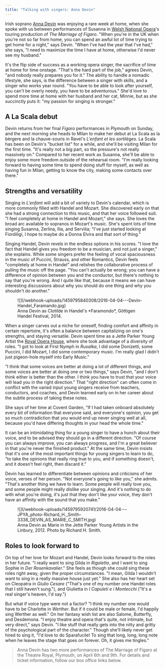 ```yaml
---
title: "Talking with singers: Anna Devin"
---
```


Irish soprano [Anna Devin](/scene/people/anna-devin/) was enjoying a rare week at home, when she spoke with us between performances of Susanna in [Welsh National Opera](/scene/companies/welsh-national-opera/)'s touring production of *The Marriage of Figaro*. "When you're in the UK when you're not so far from home, you can spend an awful lot of time trying to get home for a night," says Devin. "When I've had the year that I've had," she says, "I need to maximize the time I have at home, otherwise I'd never see my husband."

It's the flip side of success as a working opera singer, the sacrifice of time at home for time onstage. "That's the hard part of the job," agrees Devin, "and nobody really prepares you for it." The ability to handle a nomadic lifestyle, she says, is the difference between a singer with skills, and a singer who works year round. "You have to be able to look after yourself, you can't be overly needy, you have to be adventurous." She'd love to spend more time at home with her husband and her cat, Minnie, but as she succinctly puts it: "my passion for singing is stronger."

## A La Scala debut

Devin returns from her final *Figaro* performances in Plymouth on Sunday, and the next morning she heads to Milan to make her debut at La Scala as la bèrgere and la chauve-souris in Ravel's *L'enfant et les sortilèges*. La Scala has been on Devin's "bucket list" for a while, and she'll be visiting Milan for the first time. "It's really not a big part, so the pressure's not really massively on." Compared to her recent work as Susanna, she'll be able to enjoy some more freedom outside of the rehearsal room. "I'm really looking forward to having some time to spend doing stuff for myself, as well as having fun in Milan, getting to know the city, making some contacts over there."

## Strengths and versatility

Singing in *L'enfant* will add a bit of variety to Devin's calendar, which is more commonly filled with Handel and Mozart. She discovered early on that she had a strong connection to this music, and that her voice followed suit. "I feel completely at home in Handel and Mozart," she says. She loves the broad arc available to sopranos in Mozart's music. She's spent lots of time singing Susanna, Zerlina, Ilia, and Servilia; "I've just started looking at Fiordiligi, I hope to maybe do a Donna Elvira and that sort of thing."

Singing Handel, Devin revels in the endless options in his scores. "I love the fact that Handel gives you freedom to be a musician, and not just a singer," she explains. While some singers prefer the feeling of vocal spaciousness in the music of Puccini, Strauss, and other Romantics, Devin feels "completely at home in Handel" and relishes the collaborative process of pulling the music off the page. "You can't actually be wrong; you can have a difference of opinion between you and the conductor, but there's nothing to say that you're wrong. And I quite like that, because it means we can have interesting discussions about why you should do one thing and why you shouldn't do another."

<figure data-type="image">
![](/webhook-uploads/1459795840308/2016-04-04---Devin-Handel_Faramando.jpg)<figcaption>Anna Devin as Clotilde in Handel's *Faramondo*, Göttigen Handel Festival, 2014.</figcaption>
</figure>

When a singer carves out a niche for oneself, finding comfort and affinity in certain repertoire, it's often a balance between capitalizing on one's strengths, and staying versatile. Devin spent time as a Jette Parker Young Artist the [Royal Opera House](/scene/companies/royal-opera-house/), where she took advantage of a diversity of roles. "I got to look at First Nymph in *Rusalka*, I did some Donizetti, some Puccini, I did Mozart, I did some contemporary music. I'm really glad I didn't just pigeon-hole myself into Early Music."

"I think that some voices are better at doing a lot of different things, and some voices are better at doing one or two things," says Devin, "and I don't think either is better than the other. I think you have to trust that your voice will lead you in the right direction." That "right direction" can often come in conflict with the varied input young singers receive from teachers, conductors, and coaches, and Devin learned early on in her career about the subtle process of taking these notes.

She says of her time at Covent Garden, "If I had taken onboard absolutely every bit of information that everyone said, and everyone's opinion, you get so much contradiction that you would end up never singing well at all, because you'd have differing thoughts in your head the whole time." 

It can be an intimidating thing for a young singer to have a hunch about their voice, and to be advised they should go in a different direction. "Of course you can always improve, you can always progress, and I'm a great believer in that you're never the finished product." At the same time, Devin insists that it's one of the most important things for young singers to learn to do, "to take the opinions that really ring true to you, and if something doesn't, and it doesn't feel right, then discard it."

Devin has learned to differentiate between opinions and criticisms of her voice, verses of her person. "Not everyone's going to like you," she admits. "That's another thing we have to learn. Some people will really love you, and some people might really dislike your singing. And it's nothing to do with what you're doing, it's just that they don't like your voice, they don't have an affinity with the sound that you make."

<figure data-type="image">
![](/webhook-uploads/1459795920741/2016-04-04---JPYA_photo-Richard_H._Smith-3338_DEVIN_AS_MARIE_C_SMITH.jpg)<figcaption>Anna Devin as Marie in the Jette Parker Young Artists in the Linbury, 2012. Photo by Richard H. Smith.</figcaption>
</figure>

## Roles to look forward to

On top of her love for Mozart and Handel, Devin looks forward to the roles in her future. "I really want to sing Gilda in *Rigoletto*, and I want to sing Sophie in *Der Rosenkavalier*." She feels as though she could sing these roles right away, given the proper circumstances. "I mean, Gilda I wouldn't want to sing in a really massive house just yet." She also has her heart set on Cleopatra in *Giulio Cesare* ("That's one of my number one Handel roles that I still haven't sung."), and Giulietta in *I Capuleti e i Montecchi* ("It's a real singer's heaven, I'd say.")

But what if voice type were not a factor? "I think my number one would have to be Charlotte in *Werther*. But if it could be male or female, I'd happily sing Werther as well." On her fantasy wish list are also Salome, Butterfly, and Desdemona. "I enjoy theatre and opera that's quite, not intimate, but very direct," says Devin. "I like stuff that really gets into the nitty and gritty of the psychological part of the character." Though she'll likely never get hired to sing it, "I'd love to do Sparafucile! To sing that long, long, long note when he leaves the stage that goes on forever. Oh, it gives me tingles."

>Anna Devin has two more performances of The Marriage of Figaro at the Theatre Royal, Plymouth, on April 6th and 9th. For details and ticket information, follow our box office links below.
